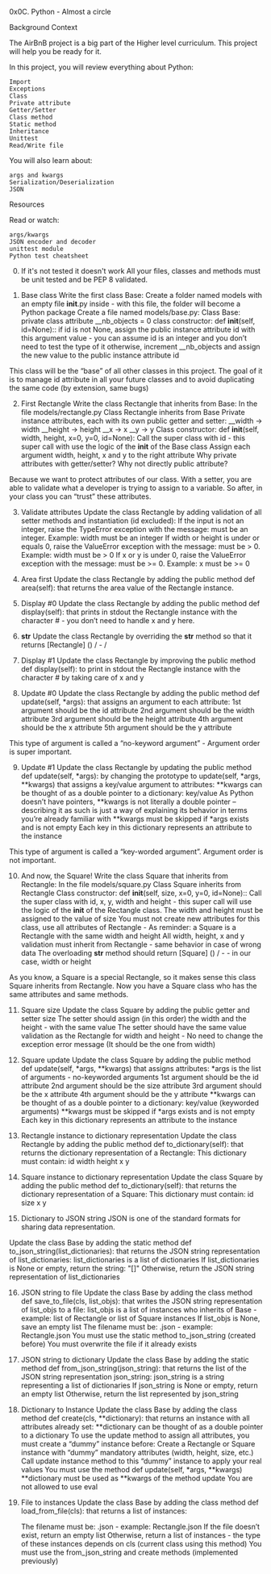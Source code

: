 0x0C. Python - Almost a circle


Background Context

The AirBnB project is a big part of the Higher level curriculum. This project will help you be ready for it.

In this project, you will review everything about Python:

    Import
    Exceptions
    Class
    Private attribute
    Getter/Setter
    Class method
    Static method
    Inheritance
    Unittest
    Read/Write file


You will also learn about:

    args and kwargs
    Serialization/Deserialization
    JSON


Resources

Read or watch:

    args/kwargs
    JSON encoder and decoder
    unittest module
    Python test cheatsheet


0. If it's not tested it doesn't work 
All your files, classes and methods must be unit tested and be PEP 8 validated. 


1. Base class 
Write the first class Base:
Create a folder named models with an empty file __init__.py inside - with this file, the folder will become a Python package
Create a file named models/base.py:
    Class Base:
        private class attribute __nb_objects = 0
        class constructor: def __init__(self, id=None)::
            if id is not None, assign the public instance attribute id with this argument value - you can assume id is an integer and you don’t need to test the type of it
            otherwise, increment __nb_objects and assign the new value to the public instance attribute id

This class will be the “base” of all other classes in this project. The goal of it is to manage id attribute in all your future classes and to avoid duplicating the same code (by extension, same bugs)



2. First Rectangle 
Write the class Rectangle that inherits from Base:
    In the file models/rectangle.py
    Class Rectangle inherits from Base
    Private instance attributes, each with its own public getter and setter:
        __width -> width
        __height -> height
        __x -> x
        __y -> y
    Class constructor: def __init__(self, width, height, x=0, y=0, id=None):
        Call the super class with id - this super call with use the logic of the __init__ of the Base class
        Assign each argument width, height, x and y to the right attribute
Why private attributes with getter/setter? Why not directly public attribute?

Because we want to protect attributes of our class. With a setter, you are able to validate what a developer is trying to assign to a variable. So after, in your class you can “trust” these attributes.



3. Validate attributes
Update the class Rectangle by adding validation of all setter methods and instantiation (id excluded):
    If the input is not an integer, raise the TypeError exception with the message: <name of the attribute> must be an integer. Example: width must be an integer
    If width or height is under or equals 0, raise the ValueError exception with the message: <name of the attribute> must be > 0. Example: width must be > 0
    If x or y is under 0, raise the ValueError exception with the message: <name of the attribute> must be >= 0. Example: x must be >= 0



4. Area first 
Update the class Rectangle by adding the public method def area(self): that returns the area value of the Rectangle instance.


5. Display #0 
Update the class Rectangle by adding the public method def display(self): that prints in stdout the Rectangle instance with the character # - you don’t need to handle x and y here.


6. __str__ 
Update the class Rectangle by overriding the __str__ method so that it returns [Rectangle] (<id>) <x>/<y> - <width>/<height>


7. Display #1 
Update the class Rectangle by improving the public method def display(self): to print in stdout the Rectangle instance with the character # by taking care of x and y


8. Update #0 
Update the class Rectangle by adding the public method def update(self, *args): that assigns an argument to each attribute:
    1st argument should be the id attribute
    2nd argument should be the width attribute
    3rd argument should be the height attribute
    4th argument should be the x attribute
    5th argument should be the y attribute

This type of argument is called a “no-keyword argument” - Argument order is super important.


9. Update #1 
Update the class Rectangle by updating the public method def update(self, *args): by changing the prototype to update(self, *args, **kwargs) that assigns a key/value argument to attributes:
    **kwargs can be thought of as a double pointer to a dictionary: key/value
        As Python doesn’t have pointers, **kwargs is not literally a double pointer – describing it as such is just a way of explaining its behavior in terms you’re already familiar with
    **kwargs must be skipped if *args exists and is not empty
    Each key in this dictionary represents an attribute to the instance

This type of argument is called a “key-worded argument”. Argument order is not important.


10. And now, the Square! 
Write the class Square that inherits from Rectangle:
    In the file models/square.py
    Class Square inherits from Rectangle
    Class constructor: def __init__(self, size, x=0, y=0, id=None)::
        Call the super class with id, x, y, width and height - this super call will use the logic of the __init__ of the Rectangle class. The width and height must be assigned to the value of size
        You must not create new attributes for this class, use all attributes of Rectangle - As reminder: a Square is a Rectangle with the same width and height
        All width, height, x and y validation must inherit from Rectangle - same behavior in case of wrong data
    The overloading __str__ method should return [Square] (<id>) <x>/<y> - <size> - in our case, width or height

As you know, a Square is a special Rectangle, so it makes sense this class Square inherits from Rectangle. Now you have a Square class who has the same attributes and same methods.


11. Square size 
Update the class Square by adding the public getter and setter size
    The setter should assign (in this order) the width and the height - with the same value
    The setter should have the same value validation as the Rectangle for width and height - No need to change the exception error message (It should be the one from width)


12. Square update 
Update the class Square by adding the public method def update(self, *args, **kwargs) that assigns attributes:
    *args is the list of arguments - no-keyworded arguments
        1st argument should be the id attribute
        2nd argument should be the size attribute
        3rd argument should be the x attribute
        4th argument should be the y attribute
    **kwargs can be thought of as a double pointer to a dictionary: key/value (keyworded arguments)
    **kwargs must be skipped if *args exists and is not empty
    Each key in this dictionary represents an attribute to the instance



13. Rectangle instance to dictionary representation
Update the class Rectangle by adding the public method def to_dictionary(self): that returns the dictionary representation of a Rectangle:
This dictionary must contain:
    id
    width
    height
    x
    y


14. Square instance to dictionary representation 
Update the class Square by adding the public method def to_dictionary(self): that returns the dictionary representation of a Square:
This dictionary must contain:
    id
    size
    x
    y


15. Dictionary to JSON string 
JSON is one of the standard formats for sharing data representation.

Update the class Base by adding the static method def to_json_string(list_dictionaries): that returns the JSON string representation of list_dictionaries:
    list_dictionaries is a list of dictionaries
    If list_dictionaries is None or empty, return the string: "[]"
    Otherwise, return the JSON string representation of list_dictionaries


16. JSON string to file 
Update the class Base by adding the class method def save_to_file(cls, list_objs): that writes the JSON string representation of list_objs to a file:
    list_objs is a list of instances who inherits of Base - example: list of Rectangle or list of Square instances
    If list_objs is None, save an empty list
    The filename must be: <Class name>.json - example: Rectangle.json
    You must use the static method to_json_string (created before)
    You must overwrite the file if it already exists


17. JSON string to dictionary 
Update the class Base by adding the static method def from_json_string(json_string): that returns the list of the JSON string representation json_string:
    json_string is a string representing a list of dictionaries
    If json_string is None or empty, return an empty list
    Otherwise, return the list represented by json_string


18. Dictionary to Instance
Update the class Base by adding the class method def create(cls, **dictionary): that returns an instance with all attributes already set:
    **dictionary can be thought of as a double pointer to a dictionary
    To use the update method to assign all attributes, you must create a “dummy” instance before:
        Create a Rectangle or Square instance with “dummy” mandatory attributes (width, height, size, etc.)
        Call update instance method to this “dummy” instance to apply your real values
    You must use the method def update(self, *args, **kwargs)
    **dictionary must be used as **kwargs of the method update
    You are not allowed to use eval


19. File to instances 
Update the class Base by adding the class method def load_from_file(cls): that returns a list of instances:

    The filename must be: <Class name>.json - example: Rectangle.json
    If the file doesn’t exist, return an empty list
    Otherwise, return a list of instances - the type of these instances depends on cls (current class using this method)
    You must use the from_json_string and create methods (implemented previously)



